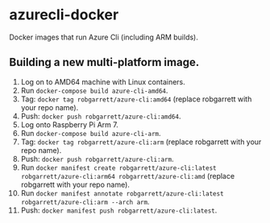 # azurecli-docker
Docker images that run Azure Cli (including ARM builds).

## Building a new multi-platform image.
1. Log on to AMD64 machine with Linux containers.
2. Run `docker-compose build azure-cli-amd64`.
3. Tag: `docker tag robgarrett/azure-cli:amd64` (replace robgarrett with your repo name).
4. Push: `docker push robgarrett/azure-cli:amd64`.
5. Log onto Raspberry Pi Arm 7.
6. Run `docker-compose build azure-cli-arm`.
7. Tag: `docker tag robgarrett/azure-cli:arm` (replace robgarrett with your repo name).
8. Push: `docker push robgarrett/azure-cli:arm`.
9. Run `docker manifest create robgarrett/azure-cli:latest robgarrett/azure-cli:arm64 robgarrett/azure-cli:amd` (replace robgarrett with your repo name).
10. Run `docker manifest annotate robgarrett/azure-cli:latest robgarrett/azure-cli:arm --arch arm`.
11. Push: `docker manifest push robgarrett/azure-cli:latest`.
